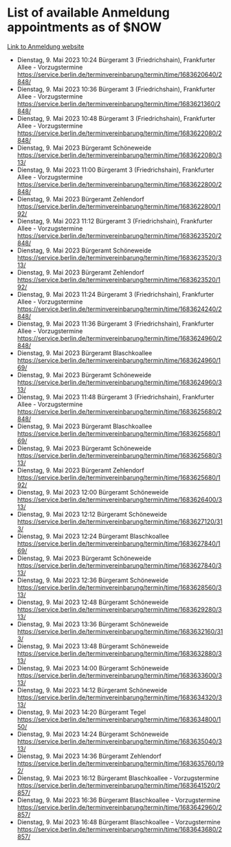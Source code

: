 # List of available Anmeldung appointments as of $NOW
[Link to Anmeldung website](https://service.berlin.de/terminvereinbarung/termin/tag.php?termin=1&anliegen[]=120686&dienstleisterlist=122210,122217,327316,122219,327312,122227,327314,122231,327346,122243,327348,122254,122252,329742,122260,329745,122262,329748,122271,327278,122273,327274,122277,327276,330436,122280,327294,122282,327290,122284,327292,122291,327270,122285,327266,122286,327264,122296,327268,150230,329760,122297,327286,122294,327284,122312,329763,122314,329775,122304,327330,122311,327334,122309,327332,317869,122281,327352,122279,329772,122283,122276,327324,122274,327326,122267,329766,122246,327318,122251,327320,122257,327322,122208,327298,122226,327300&herkunft=http%3A%2F%2Fservice.berlin.de%2Fdienstleistung%2F120686%2F)
- Dienstag, 9. Mai 2023 10:24 Bürgeramt 3 (Friedrichshain), Frankfurter Allee - Vorzugstermine https://service.berlin.de/terminvereinbarung/termin/time/1683620640/2848/
- Dienstag, 9. Mai 2023 10:36 Bürgeramt 3 (Friedrichshain), Frankfurter Allee - Vorzugstermine https://service.berlin.de/terminvereinbarung/termin/time/1683621360/2848/
- Dienstag, 9. Mai 2023 10:48 Bürgeramt 3 (Friedrichshain), Frankfurter Allee - Vorzugstermine https://service.berlin.de/terminvereinbarung/termin/time/1683622080/2848/
- Dienstag, 9. Mai 2023  Bürgeramt Schöneweide https://service.berlin.de/terminvereinbarung/termin/time/1683622080/313/
- Dienstag, 9. Mai 2023 11:00 Bürgeramt 3 (Friedrichshain), Frankfurter Allee - Vorzugstermine https://service.berlin.de/terminvereinbarung/termin/time/1683622800/2848/
- Dienstag, 9. Mai 2023  Bürgeramt Zehlendorf https://service.berlin.de/terminvereinbarung/termin/time/1683622800/192/
- Dienstag, 9. Mai 2023 11:12 Bürgeramt 3 (Friedrichshain), Frankfurter Allee - Vorzugstermine https://service.berlin.de/terminvereinbarung/termin/time/1683623520/2848/
- Dienstag, 9. Mai 2023  Bürgeramt Schöneweide https://service.berlin.de/terminvereinbarung/termin/time/1683623520/313/
- Dienstag, 9. Mai 2023  Bürgeramt Zehlendorf https://service.berlin.de/terminvereinbarung/termin/time/1683623520/192/
- Dienstag, 9. Mai 2023 11:24 Bürgeramt 3 (Friedrichshain), Frankfurter Allee - Vorzugstermine https://service.berlin.de/terminvereinbarung/termin/time/1683624240/2848/
- Dienstag, 9. Mai 2023 11:36 Bürgeramt 3 (Friedrichshain), Frankfurter Allee - Vorzugstermine https://service.berlin.de/terminvereinbarung/termin/time/1683624960/2848/
- Dienstag, 9. Mai 2023  Bürgeramt Blaschkoallee https://service.berlin.de/terminvereinbarung/termin/time/1683624960/169/
- Dienstag, 9. Mai 2023  Bürgeramt Schöneweide https://service.berlin.de/terminvereinbarung/termin/time/1683624960/313/
- Dienstag, 9. Mai 2023 11:48 Bürgeramt 3 (Friedrichshain), Frankfurter Allee - Vorzugstermine https://service.berlin.de/terminvereinbarung/termin/time/1683625680/2848/
- Dienstag, 9. Mai 2023  Bürgeramt Blaschkoallee https://service.berlin.de/terminvereinbarung/termin/time/1683625680/169/
- Dienstag, 9. Mai 2023  Bürgeramt Schöneweide https://service.berlin.de/terminvereinbarung/termin/time/1683625680/313/
- Dienstag, 9. Mai 2023  Bürgeramt Zehlendorf https://service.berlin.de/terminvereinbarung/termin/time/1683625680/192/
- Dienstag, 9. Mai 2023 12:00 Bürgeramt Schöneweide https://service.berlin.de/terminvereinbarung/termin/time/1683626400/313/
- Dienstag, 9. Mai 2023 12:12 Bürgeramt Schöneweide https://service.berlin.de/terminvereinbarung/termin/time/1683627120/313/
- Dienstag, 9. Mai 2023 12:24 Bürgeramt Blaschkoallee https://service.berlin.de/terminvereinbarung/termin/time/1683627840/169/
- Dienstag, 9. Mai 2023  Bürgeramt Schöneweide https://service.berlin.de/terminvereinbarung/termin/time/1683627840/313/
- Dienstag, 9. Mai 2023 12:36 Bürgeramt Schöneweide https://service.berlin.de/terminvereinbarung/termin/time/1683628560/313/
- Dienstag, 9. Mai 2023 12:48 Bürgeramt Schöneweide https://service.berlin.de/terminvereinbarung/termin/time/1683629280/313/
- Dienstag, 9. Mai 2023 13:36 Bürgeramt Schöneweide https://service.berlin.de/terminvereinbarung/termin/time/1683632160/313/
- Dienstag, 9. Mai 2023 13:48 Bürgeramt Schöneweide https://service.berlin.de/terminvereinbarung/termin/time/1683632880/313/
- Dienstag, 9. Mai 2023 14:00 Bürgeramt Schöneweide https://service.berlin.de/terminvereinbarung/termin/time/1683633600/313/
- Dienstag, 9. Mai 2023 14:12 Bürgeramt Schöneweide https://service.berlin.de/terminvereinbarung/termin/time/1683634320/313/
- Dienstag, 9. Mai 2023 14:20 Bürgeramt Tegel https://service.berlin.de/terminvereinbarung/termin/time/1683634800/150/
- Dienstag, 9. Mai 2023 14:24 Bürgeramt Schöneweide https://service.berlin.de/terminvereinbarung/termin/time/1683635040/313/
- Dienstag, 9. Mai 2023 14:36 Bürgeramt Zehlendorf https://service.berlin.de/terminvereinbarung/termin/time/1683635760/192/
- Dienstag, 9. Mai 2023 16:12 Bürgeramt Blaschkoallee - Vorzugstermine https://service.berlin.de/terminvereinbarung/termin/time/1683641520/2857/
- Dienstag, 9. Mai 2023 16:36 Bürgeramt Blaschkoallee - Vorzugstermine https://service.berlin.de/terminvereinbarung/termin/time/1683642960/2857/
- Dienstag, 9. Mai 2023 16:48 Bürgeramt Blaschkoallee - Vorzugstermine https://service.berlin.de/terminvereinbarung/termin/time/1683643680/2857/
